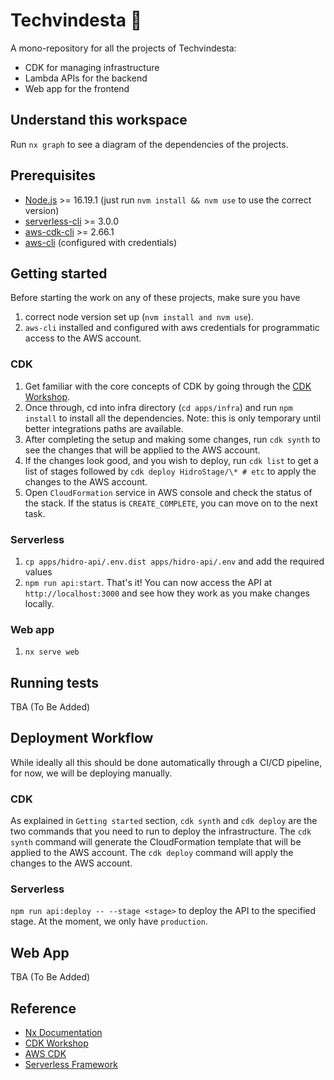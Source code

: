 # Techvindesta 🔋

A mono-repository for all the projects of Techvindesta:
- CDK for managing infrastructure
- Lambda APIs for the backend
- Web app for the frontend

## Understand this workspace

Run `nx graph` to see a diagram of the dependencies of the projects.

## Prerequisites

- [Node.js](https://nodejs.org/en/) >= 16.19.1 (just run `nvm install && nvm use` to use the correct version)
- [serverless-cli](https://www.serverless.com/framework/docs/getting-started/) >= 3.0.0
- [aws-cdk-cli](https://docs.aws.amazon.com/cdk/v2/guide/cli.html) >= 2.66.1
- [aws-cli](https://aws.amazon.com/cli/) (configured with credentials)

## Getting started

Before starting the work on any of these projects, make sure you have 
1. correct node version set up (`nvm install and nvm use`).
2. `aws-cli` installed and configured with aws credentials for programmatic access to the AWS account.

### CDK

1. Get familiar with the core concepts of CDK by going through the [CDK Workshop](https://cdkworkshop.com/20-typescript.html).
2. Once through, cd into infra directory (`cd apps/infra`) and run `npm install` to install all the dependencies. Note: this is only temporary until better integrations paths are available.
3. After completing the setup and making some changes, run `cdk synth` to see the changes that will be applied to the AWS account.
4. If the changes look good, and you wish to deploy, run `cdk list` to get a list of stages followed by `cdk deploy HidroStage/\* # etc` to apply the changes to the AWS account.
5. Open `CloudFormation` service in AWS console and check the status of the stack. If the status is `CREATE_COMPLETE`, you can move on to the next task.

### Serverless

1. `cp apps/hidro-api/.env.dist apps/hidro-api/.env` and add the required values
2. `npm run api:start`. That's it! You can now access the API at `http://localhost:3000` and see how they work as you make changes locally.

### Web app

1. `nx serve web`

## Running tests

TBA (To Be Added)

## Deployment Workflow

While ideally all this should be done automatically through a CI/CD pipeline, for now, we will be deploying manually.

### CDK

As explained in `Getting started` section, `cdk synth` and `cdk deploy` are the two commands that you need to run to deploy the infrastructure. The `cdk synth` command will generate the CloudFormation template that will be applied to the AWS account. The `cdk deploy` command will apply the changes to the AWS account.

### Serverless

`npm run api:deploy -- --stage <stage>` to deploy the API to the specified stage. At the moment, we only have `production`.

## Web App

TBA (To Be Added)

## Reference

 - [Nx Documentation](https://nx.dev)
 - [CDK Workshop](https://cdkworkshop.com/20-typescript.html)
 - [AWS CDK](https://docs.aws.amazon.com/cdk/v2/guide/home.html)
 - [Serverless Framework](https://www.serverless.com/framework/docs/getting-started/)
